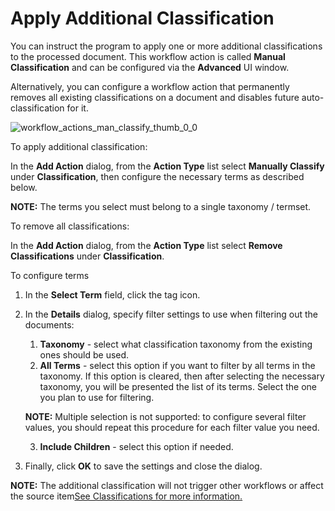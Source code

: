 # Apply Additional Classification

You can instruct the program to apply one or more additional classifications to the processed
document. This workflow action is called **Manual Classification** and can be configured via the
**Advanced** UI window.

Alternatively, you can configure a workflow action that permanently removes all existing
classifications on a document and disables future auto-classification for it.

![workflow_actions_man_classify_thumb_0_0](/img/product_docs/dataclassification/ndc/admin/workflows/advancedwindow/workflow_actions_man_classify_thumb_0_0.webp)

To apply additional classification:

In the **Add Action** dialog, from the **Action Type** list select **Manually Classify** under
**Classification**, then configure the necessary terms as described below.

**NOTE:** The terms you select must belong to a single taxonomy / termset.

To remove all classifications:

In the **Add Action** dialog, from the **Action Type** list select **Remove Classifications** under
**Classification**.

To configure terms

1. In the **Select Term** field, click the tag icon.
2. In the **Details** dialog, specify filter settings to use when filtering out the documents:

   1. **Taxonomy** - select what classification taxonomy from the existing ones should be used.
   2. **All Terms** - select this option if you want to filter by all terms in the taxonomy. If
      this option is cleared, then after selecting the necessary taxonomy, you will be presented
      the list of its terms. Select the one you plan to use for filtering.

   **NOTE:** Multiple selection is not supported: to configure several filter values, you should
   repeat this procedure for each filter value you need.

   3. **Include Children** - select this option if needed.

3. Finally, click **OK** to save the settings and close the dialog.

**NOTE:** The additional classification will not trigger other workflows or affect the source
item[See Classifications for more information.](/docs/dataclassification/5.7/ndc/admin/taxonomies/classifications.md)
